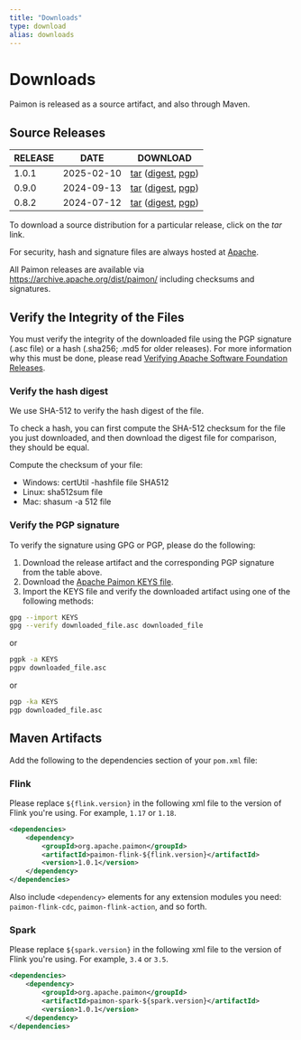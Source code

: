 ```yaml
---
title: "Downloads"
type: download
alias: downloads
---
```


# Downloads

Paimon is released as a source artifact, and also through Maven.

## Source Releases

| RELEASE | DATE       | DOWNLOAD                                                                                                                                                                                                                                                                                                           |
|---------|------------|--------------------------------------------------------------------------------------------------------------------------------------------------------------------------------------------------------------------------------------------------------------------------------------------------------------------|
| 1.0.1   | 2025-02-10 | [tar](https://www.apache.org/dyn/closer.lua/paimon/paimon-1.0.1/apache-paimon-1.0.1-src.tgz)               ([digest](https://downloads.apache.org/paimon/paimon-1.0.1/apache-paimon-1.0.1-src.tgz.sha512),                [pgp](https://downloads.apache.org/paimon/paimon-1.0.1/apache-paimon-1.0.1-src.tgz.asc)) |                                                                                                                                                                                                                                                                                                                                                                                                                                            |
| 0.9.0   | 2024-09-13 | [tar](https://www.apache.org/dyn/closer.lua/paimon/paimon-0.9.0/apache-paimon-0.9.0-src.tgz)               ([digest](https://downloads.apache.org/paimon/paimon-0.9.0/apache-paimon-0.9.0-src.tgz.sha512),                [pgp](https://downloads.apache.org/paimon/paimon-0.9.0/apache-paimon-0.9.0-src.tgz.asc)) |                                                                                                                                                                                                                                                                                                                                                                                                                                            |
| 0.8.2   | 2024-07-12 | [tar](https://www.apache.org/dyn/closer.lua/paimon/paimon-0.8.2/apache-paimon-0.8.2-src.tgz)               ([digest](https://downloads.apache.org/paimon/paimon-0.8.2/apache-paimon-0.8.2-src.tgz.sha512),                [pgp](https://downloads.apache.org/paimon/paimon-0.8.2/apache-paimon-0.8.2-src.tgz.asc)) |                                                                                                                                                                                                                                                                                                                                                                                                                                            |

To download a source distribution for a particular release, click on the *tar* link.

For security, hash and signature files are always hosted at [Apache](https://downloads.apache.org/).

All Paimon releases are available via https://archive.apache.org/dist/paimon/ including checksums and signatures.

## Verify the Integrity of the Files

You must verify the integrity of the downloaded file using the PGP signature (.asc file) or a hash (.sha256; .md5 for older releases). For more information why this must be done, please read [Verifying Apache Software Foundation Releases](https://www.apache.org/info/verification.html).

### Verify the hash digest

We use SHA-512 to verify the hash digest of the file.

To check a hash, you can first compute the SHA-512 checksum for the file you just downloaded, and then download the
digest file for comparison, they should be equal.

Compute the checksum of your file:
- Windows: certUtil -hashfile file SHA512
- Linux: sha512sum file
- Mac: shasum -a 512 file

### Verify the PGP signature

To verify the signature using GPG or PGP, please do the following:

1. Download the release artifact and the corresponding PGP signature from the table above.
2. Download the [Apache Paimon KEYS file](https://downloads.apache.org/paimon/KEYS).
3. Import the KEYS file and verify the downloaded artifact using one of the following methods:

```bash
gpg --import KEYS
gpg --verify downloaded_file.asc downloaded_file
```

or

```bash
pgpk -a KEYS
pgpv downloaded_file.asc
```

or

```bash
pgp -ka KEYS
pgp downloaded_file.asc
```

## Maven Artifacts

Add the following to the dependencies section of your `pom.xml` file:

### Flink

Please replace `${flink.version}` in the following xml file to the version of Flink you're using. For example, `1.17` or `1.18`.

```xml
<dependencies>
    <dependency>
        <groupId>org.apache.paimon</groupId>
        <artifactId>paimon-flink-${flink.version}</artifactId>
        <version>1.0.1</version>
    </dependency>
</dependencies>
```

Also include `<dependency>` elements for any extension modules you need: `paimon-flink-cdc`, `paimon-flink-action`, and so forth.

### Spark

Please replace `${spark.version}` in the following xml file to the version of Flink you're using. For example, `3.4` or `3.5`.

```xml
<dependencies>
    <dependency>
        <groupId>org.apache.paimon</groupId>
        <artifactId>paimon-spark-${spark.version}</artifactId>
        <version>1.0.1</version>
    </dependency>
</dependencies>
```
